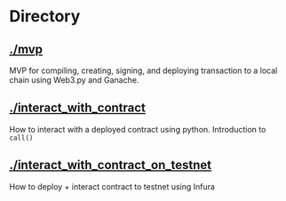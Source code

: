 # Directory

## [./mvp](./mvp/)

MVP for compiling, creating, signing,
and deploying transaction to a local chain using Web3.py and Ganache.

## [./interact_with_contract](./interact_with_contract)
How to interact with a deployed contract using python.
Introduction to `call()`

## [./interact_with_contract_on_testnet](./interact_with_contract_on_testnet/)
How to deploy + interact contract to testnet using Infura
